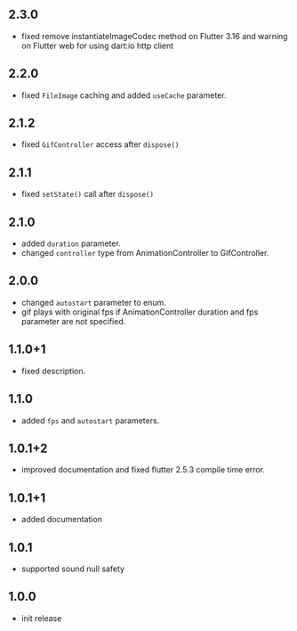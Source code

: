 ## 2.3.0
* fixed remove instantiateImageCodec method on Flutter 3.16 and warning on Flutter web for using dart:io http client

## 2.2.0
* fixed `FileImage` caching and added `useCache` parameter.

## 2.1.2
* fixed `GifController` access after `dispose()`

## 2.1.1
* fixed `setState()` call after `dispose()`

## 2.1.0
* added `duration` parameter.
* changed `controller` type from AnimationController to GifController.

## 2.0.0
* changed `autostart` parameter to enum.
* gif plays with original fps if AnimationController duration and fps parameter are not specified.

## 1.1.0+1
* fixed description.

## 1.1.0
* added `fps` and `autostart` parameters.

## 1.0.1+2
* improved documentation and fixed flutter 2.5.3 compile time error.

## 1.0.1+1
* added documentation

## 1.0.1
* supported sound null safety

## 1.0.0
* init release

